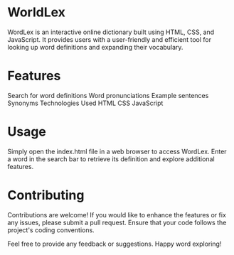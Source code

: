 # WorldLex
WordLex is an interactive online dictionary built using HTML, CSS, and JavaScript. It provides users with a user-friendly and efficient tool for looking up word definitions and expanding their vocabulary.

# Features
Search for word definitions
Word pronunciations
Example sentences
Synonyms
Technologies Used
HTML
CSS
JavaScript
# Usage
Simply open the index.html file in a web browser to access WordLex. Enter a word in the search bar to retrieve its definition and explore additional features.

# Contributing
Contributions are welcome! If you would like to enhance the features or fix any issues, please submit a pull request. Ensure that your code follows the project's coding conventions.


Feel free to provide any feedback or suggestions. Happy word exploring!
